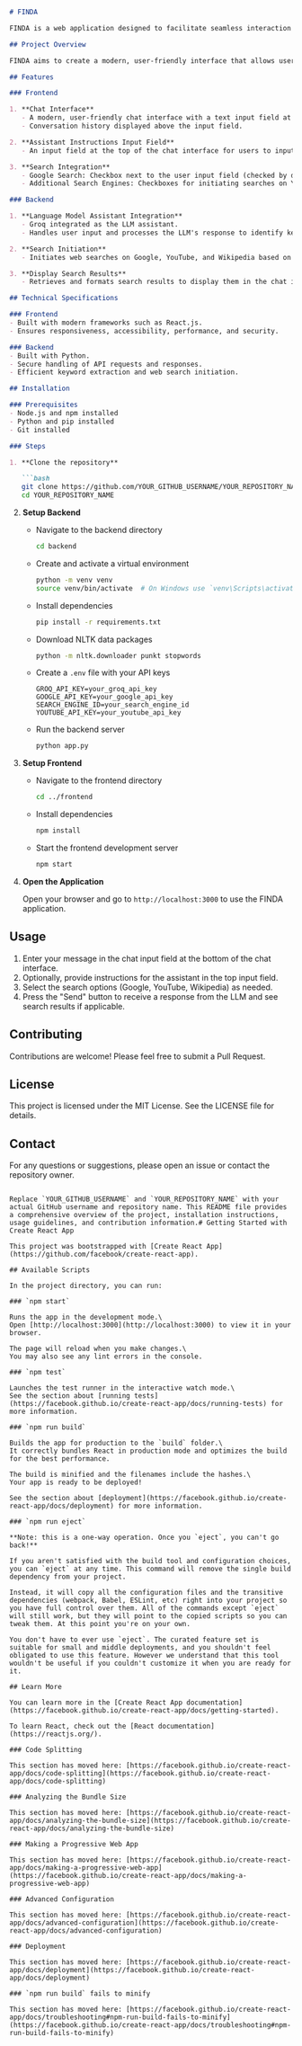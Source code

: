 

```markdown
# FINDA

FINDA is a web application designed to facilitate seamless interaction between users and a language model (LLM) assistant. The assistant generates responses based on user input and can initiate web searches to provide supplementary information from Google, YouTube, and Wikipedia.

## Project Overview

FINDA aims to create a modern, user-friendly interface that allows users to interact with an LLM assistant and receive enhanced responses with relevant web search results.

## Features

### Frontend

1. **Chat Interface**
   - A modern, user-friendly chat interface with a text input field at the bottom for user messages.
   - Conversation history displayed above the input field.

2. **Assistant Instructions Input Field**
   - An input field at the top of the chat interface for users to input instructions that modify the assistant's behavior.

3. **Search Integration**
   - Google Search: Checkbox next to the user input field (checked by default) to initiate Google searches based on keywords from the LLM's response.
   - Additional Search Engines: Checkboxes for initiating searches on YouTube and Wikipedia.

### Backend

1. **Language Model Assistant Integration**
   - Groq integrated as the LLM assistant.
   - Handles user input and processes the LLM's response to identify keywords for web search.

2. **Search Initiation**
   - Initiates web searches on Google, YouTube, and Wikipedia based on selected options and keywords from the LLM response.

3. **Display Search Results**
   - Retrieves and formats search results to display them in the chat interface below the LLM’s response.

## Technical Specifications

### Frontend
- Built with modern frameworks such as React.js.
- Ensures responsiveness, accessibility, performance, and security.

### Backend
- Built with Python.
- Secure handling of API requests and responses.
- Efficient keyword extraction and web search initiation.

## Installation

### Prerequisites
- Node.js and npm installed
- Python and pip installed
- Git installed

### Steps

1. **Clone the repository**

   ```bash
   git clone https://github.com/YOUR_GITHUB_USERNAME/YOUR_REPOSITORY_NAME.git
   cd YOUR_REPOSITORY_NAME
   ```

2. **Setup Backend**

   - Navigate to the backend directory

     ```bash
     cd backend
     ```

   - Create and activate a virtual environment

     ```bash
     python -m venv venv
     source venv/bin/activate  # On Windows use `venv\Scripts\activate`
     ```

   - Install dependencies

     ```bash
     pip install -r requirements.txt
     ```

   - Download NLTK data packages

     ```bash
     python -m nltk.downloader punkt stopwords
     ```

   - Create a `.env` file with your API keys

     ```plaintext
     GROQ_API_KEY=your_groq_api_key
     GOOGLE_API_KEY=your_google_api_key
     SEARCH_ENGINE_ID=your_search_engine_id
     YOUTUBE_API_KEY=your_youtube_api_key
     ```

   - Run the backend server

     ```bash
     python app.py
     ```

3. **Setup Frontend**

   - Navigate to the frontend directory

     ```bash
     cd ../frontend
     ```

   - Install dependencies

     ```bash
     npm install
     ```

   - Start the frontend development server

     ```bash
     npm start
     ```

4. **Open the Application**

   Open your browser and go to `http://localhost:3000` to use the FINDA application.

## Usage

1. Enter your message in the chat input field at the bottom of the chat interface.
2. Optionally, provide instructions for the assistant in the top input field.
3. Select the search options (Google, YouTube, Wikipedia) as needed.
4. Press the "Send" button to receive a response from the LLM and see search results if applicable.

## Contributing

Contributions are welcome! Please feel free to submit a Pull Request.

## License

This project is licensed under the MIT License. See the LICENSE file for details.

## Contact

For any questions or suggestions, please open an issue or contact the repository owner.

```

Replace `YOUR_GITHUB_USERNAME` and `YOUR_REPOSITORY_NAME` with your actual GitHub username and repository name. This README file provides a comprehensive overview of the project, installation instructions, usage guidelines, and contribution information.# Getting Started with Create React App

This project was bootstrapped with [Create React App](https://github.com/facebook/create-react-app).

## Available Scripts

In the project directory, you can run:

### `npm start`

Runs the app in the development mode.\
Open [http://localhost:3000](http://localhost:3000) to view it in your browser.

The page will reload when you make changes.\
You may also see any lint errors in the console.

### `npm test`

Launches the test runner in the interactive watch mode.\
See the section about [running tests](https://facebook.github.io/create-react-app/docs/running-tests) for more information.

### `npm run build`

Builds the app for production to the `build` folder.\
It correctly bundles React in production mode and optimizes the build for the best performance.

The build is minified and the filenames include the hashes.\
Your app is ready to be deployed!

See the section about [deployment](https://facebook.github.io/create-react-app/docs/deployment) for more information.

### `npm run eject`

**Note: this is a one-way operation. Once you `eject`, you can't go back!**

If you aren't satisfied with the build tool and configuration choices, you can `eject` at any time. This command will remove the single build dependency from your project.

Instead, it will copy all the configuration files and the transitive dependencies (webpack, Babel, ESLint, etc) right into your project so you have full control over them. All of the commands except `eject` will still work, but they will point to the copied scripts so you can tweak them. At this point you're on your own.

You don't have to ever use `eject`. The curated feature set is suitable for small and middle deployments, and you shouldn't feel obligated to use this feature. However we understand that this tool wouldn't be useful if you couldn't customize it when you are ready for it.

## Learn More

You can learn more in the [Create React App documentation](https://facebook.github.io/create-react-app/docs/getting-started).

To learn React, check out the [React documentation](https://reactjs.org/).

### Code Splitting

This section has moved here: [https://facebook.github.io/create-react-app/docs/code-splitting](https://facebook.github.io/create-react-app/docs/code-splitting)

### Analyzing the Bundle Size

This section has moved here: [https://facebook.github.io/create-react-app/docs/analyzing-the-bundle-size](https://facebook.github.io/create-react-app/docs/analyzing-the-bundle-size)

### Making a Progressive Web App

This section has moved here: [https://facebook.github.io/create-react-app/docs/making-a-progressive-web-app](https://facebook.github.io/create-react-app/docs/making-a-progressive-web-app)

### Advanced Configuration

This section has moved here: [https://facebook.github.io/create-react-app/docs/advanced-configuration](https://facebook.github.io/create-react-app/docs/advanced-configuration)

### Deployment

This section has moved here: [https://facebook.github.io/create-react-app/docs/deployment](https://facebook.github.io/create-react-app/docs/deployment)

### `npm run build` fails to minify

This section has moved here: [https://facebook.github.io/create-react-app/docs/troubleshooting#npm-run-build-fails-to-minify](https://facebook.github.io/create-react-app/docs/troubleshooting#npm-run-build-fails-to-minify)
